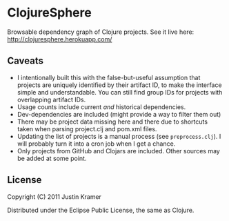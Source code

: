 # ClojureSphere

Browsable dependency graph of Clojure projects. See it live here: http://clojuresphere.herokuapp.com/

## Caveats

* I intentionally built this with the false-but-useful assumption that projects are uniquely identified by their artifact ID, to make the interface simple and understandable. You can still find group IDs for projects with overlapping artifact IDs.
* Usage counts include current *and* historical dependencies.
* Dev-dependencies are included (might provide a way to filter them out)
* There may be project data missing here and there due to shortcuts taken when parsing project.clj and pom.xml files.
* Updating the list of projects is a manual process (see `preprocess.clj`). I will probably turn it into a cron job when I get a chance.
* Only projects from GitHub and Clojars are included. Other sources may be added at some point.

## License

Copyright (C) 2011 Justin Kramer

Distributed under the Eclipse Public License, the same as Clojure.
